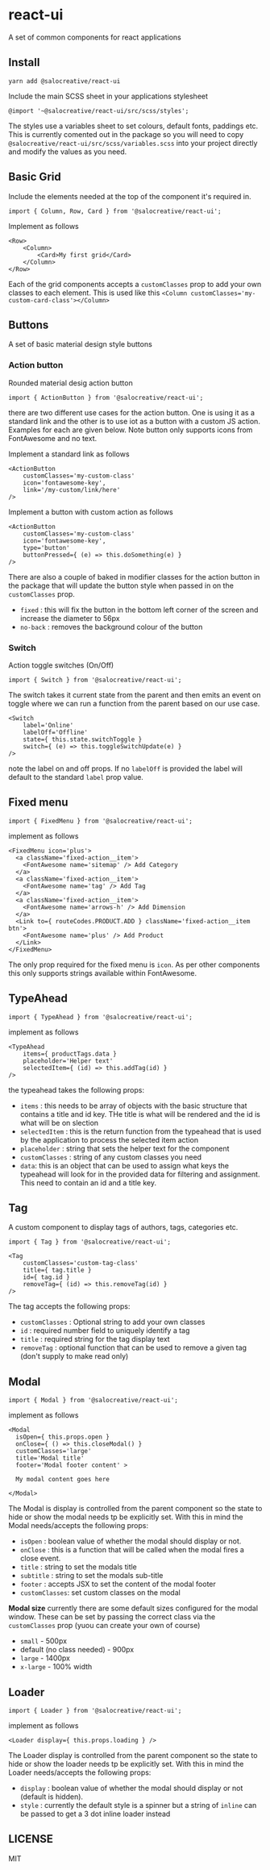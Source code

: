 # react-ui

A set of common components for react applications

## Install

```
yarn add @salocreative/react-ui
```
Include the main SCSS sheet in your applications stylesheet

```
@import '~@salocreative/react-ui/src/scss/styles';
```

The styles use a variables sheet to set colours, default fonts, paddings etc. This is currently comented out in the package so you will need to copy `@salocreative/react-ui/src/scss/variables.scss` into your project directly and modify the values as you need.

## Basic Grid

Include the elements needed at the top of the component it's required in.

```
import { Column, Row, Card } from '@salocreative/react-ui';
```

Implement as follows

```
<Row>
    <Column>
        <Card>My first grid</Card>
    </Column>
</Row>
```

Each of the grid components accepts a `customClasses` prop to add your own classes to each element. This is used like this `<Column customClasses='my-custom-card-class'></Column>`

## Buttons

A set of basic material design style buttons

### Action button

Rounded material desig action button

```
import { ActionButton } from '@salocreative/react-ui';
```

there are two different use cases for the action button. One is using it as a standard link and the other is to use iot as a button with a custom JS action. Examples for each are given below. Note button only supports icons from FontAwesome and no text.

Implement a standard link as follows

```
<ActionButton
    customClasses='my-custom-class'
    icon='fontawesome-key',
    link='/my-custom/link/here'
/>
```

Implement a button with custom action as follows

```
<ActionButton
    customClasses='my-custom-class'
    icon='fontawesome-key',
    type='button'
    buttonPressed={ (e) => this.doSomething(e) }
/>
```
There are also a couple of baked in modifier classes for the action button in the package that will update the button style when passed in on the `customClasses` prop.

- `fixed` : this will fix the button in the bottom left corner of the screen and increase the diameter to 56px
- `no-back` : removes the background colour of the button

### Switch

Action toggle switches (On/Off)

```
import { Switch } from '@salocreative/react-ui';
```

The switch takes it current state from the parent and then emits an event on toggle where we can run a function from the parent based on our use case.

```
<Switch
    label='Online'
    labelOff='Offline'
    state={ this.state.switchToggle }
    switch={ (e) => this.toggleSwitchUpdate(e) }
/>
```

note the label on and off props. If no `labelOff` is provided the label will default to the standard `label` prop value.

## Fixed menu

```
import { FixedMenu } from '@salocreative/react-ui';
```

implement as follows

```
<FixedMenu icon='plus'>
  <a className='fixed-action__item'>
    <FontAwesome name='sitemap' /> Add Category
  </a>
  <a className='fixed-action__item'>
    <FontAwesome name='tag' /> Add Tag
  </a>
  <a className='fixed-action__item'>
    <FontAwesome name='arrows-h' /> Add Dimension
  </a>
  <Link to={ routeCodes.PRODUCT.ADD } className='fixed-action__item btn'>
    <FontAwesome name='plus' /> Add Product
  </Link>
</FixedMenu>
```

The only prop required for the fixed menu is `icon`. As per other components this only supports strings available within FontAwesome.

## TypeAhead

```
import { TypeAhead } from '@salocreative/react-ui';
```
implement as follows

```
<TypeAhead
    items={ productTags.data }
    placeholder='Helper text'
    selectedItem={ (id) => this.addTag(id) }
/>
```
the typeahead takes the following props:

- `items` : this needs to be array of objects with the basic structure that contains a title and id key. THe title is what will be rendered and the id is what will be on slection
- `selectedItem` : this is the return function from the typeahead that is used by the application to process the selected item action
- `placeholder` : string that sets the helper text for the component
- `customClasses` : string of any custom classes you need
- `data`: this is an object that can be used to assign what keys the typeahead will look for in the provided data for filtering and assignment. This need to contain an id and a title key.


## Tag
A custom component to display tags of authors, tags, categories etc.

```
import { Tag } from '@salocreative/react-ui';
```

```
<Tag
    customClasses='custom-tag-class'
    title={ tag.title }
    id={ tag.id }
    removeTag={ (id) => this.removeTag(id) }
/>
```

The tag accepts the following props:

- `customClasses` : Optional string to add your own classes
- `id` : required number field to uniquely identify a tag
- `title` : required string for the tag display text
- `removeTag` : optional function that can be used to remove a given tag (don't supply to make read only)

## Modal
```
import { Modal } from '@salocreative/react-ui';
```
implement as follows

```
<Modal
  isOpen={ this.props.open }
  onClose={ () => this.closeModal() }
  customClasses='large'
  title='Modal title'
  footer='Modal footer content' >

  My modal content goes here

</Modal>
```

The Modal is display is controlled from the parent component so the state to hide or show the modal needs tp be explicitly set. With this in mind the Modal needs/accepts the following props:

- `isOpen` : boolean value of whether the modal should display or not.
- `onClose` : this is a function that will be called when the modal fires a close event.
- `title` : string to set the modals title
- `subtitle` : string to set the modals sub-title
- `footer` : accepts JSX to set the content of the modal footer
- `customClasses`: set custom classes on the modal

**Modal size** currently there are some default sizes configured for the modal window. These can be set by passing the correct class via the `customClasses` prop (yuou can create your own of course)


- `small` - 500px
- default (no class needed) - 900px
- `large` - 1400px
- `x-large` - 100% width

## Loader
```
import { Loader } from '@salocreative/react-ui';
```
implement as follows

```
<Loader display={ this.props.loading } />
```

The Loader display is controlled from the parent component so the state to hide or show the loader needs tp be explicitly set. With this in mind the Loader needs/accepts the following props:

- `display` : boolean value of whether the modal should display or not (default is hidden).
- `style` : currently the default style is a spinner but a string of `inline` can be passed to get a 3 dot inline loader instead


## LICENSE

MIT
